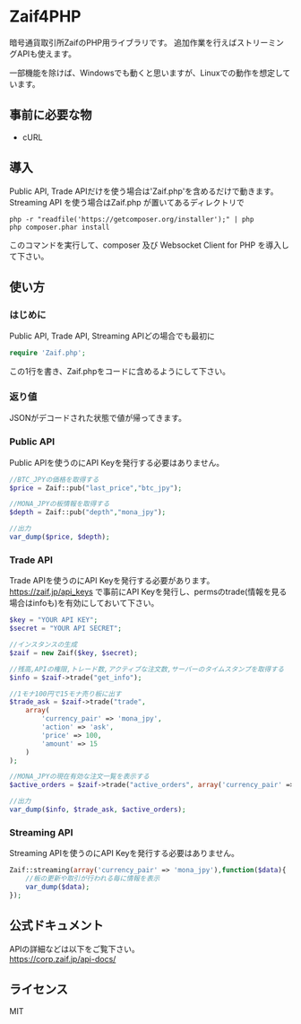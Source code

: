 # Zaif4PHP

暗号通貨取引所ZaifのPHP用ライブラリです。
追加作業を行えばストリーミングAPIも使えます。

一部機能を除けば、Windowsでも動くと思いますが、Linuxでの動作を想定しています。

## 事前に必要な物
- cURL

## 導入
Public API, Trade APIだけを使う場合は'Zaif.php'を含めるだけで動きます。
Streaming API を使う場合はZaif.php が置いてあるディレクトリで
```
php -r "readfile('https://getcomposer.org/installer');" | php
php composer.phar install
```
このコマンドを実行して、composer 及び Websocket Client for PHP を導入して下さい。

## 使い方

### はじめに

Public API, Trade API, Streaming APIどの場合でも最初に
```php
require 'Zaif.php';
```
この1行を書き、Zaif.phpをコードに含めるようにして下さい。

### 返り値
JSONがデコードされた状態で値が帰ってきます。

### Public API

Public APIを使うのにAPI Keyを発行する必要はありません。
```php
//BTC_JPYの価格を取得する
$price = Zaif::pub("last_price","btc_jpy");

//MONA_JPYの板情報を取得する
$depth = Zaif::pub("depth","mona_jpy");

//出力
var_dump($price, $depth);
```
### Trade API

Trade APIを使うのにAPI Keyを発行する必要があります。
https://zaif.jp/api_keys で事前にAPI Keyを発行し、permsのtrade(情報を見る場合はinfoも)を有効にしておいて下さい。
```php
$key = "YOUR API KEY";
$secret = "YOUR API SECRET";

//インスタンスの生成
$zaif = new Zaif($key, $secret);

//残高,APIの権限,トレード数,アクティブな注文数,サーバーのタイムスタンプを取得する
$info = $zaif->trade("get_info");

//1モナ100円で15モナ売り板に出す
$trade_ask = $zaif->trade("trade",
	array(
		'currency_pair' => 'mona_jpy',
		'action' => 'ask',
		'price' => 100,
		'amount' => 15 
	)
);

//MONA_JPYの現在有効な注文一覧を表示する
$active_orders = $zaif->trade("active_orders", array('currency_pair' => 'mona_jpy'));

//出力
var_dump($info, $trade_ask, $active_orders);
```
### Streaming API

Streaming APIを使うのにAPI Keyを発行する必要はありません。
```php
Zaif::streaming(array('currency_pair' => 'mona_jpy'),function($data){
	//板の更新や取引が行われる毎に情報を表示
	var_dump($data);
});
```
## 公式ドキュメント
APIの詳細などは以下をご覧下さい。  
https://corp.zaif.jp/api-docs/

## ライセンス
MIT
